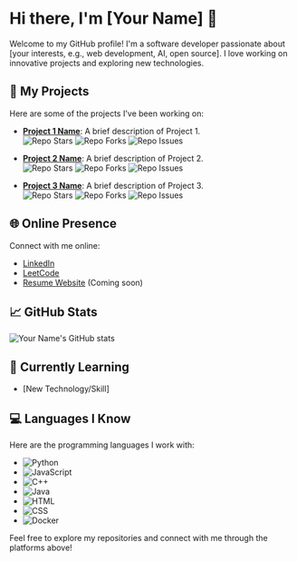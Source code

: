 # Hi there, I'm [Your Name] 👋

Welcome to my GitHub profile! I'm a software developer passionate about [your interests, e.g., web development, AI, open source]. I love working on innovative projects and exploring new technologies.

## 🚀 My Projects
Here are some of the projects I've been working on:

- **[Project 1 Name](https://github.com/your-username/Project1)**: A brief description of Project 1.  
  ![Repo Stars](https://img.shields.io/github/stars/your-username/Project1?style=flat-square) ![Repo Forks](https://img.shields.io/github/forks/your-username/Project1?style=flat-square) ![Repo Issues](https://img.shields.io/github/issues/your-username/Project1?style=flat-square)

- **[Project 2 Name](https://github.com/your-username/Project2)**: A brief description of Project 2.  
  ![Repo Stars](https://img.shields.io/github/stars/your-username/Project2?style=flat-square) ![Repo Forks](https://img.shields.io/github/forks/your-username/Project2?style=flat-square) ![Repo Issues](https://img.shields.io/github/issues/your-username/Project2?style=flat-square)

- **[Project 3 Name](https://github.com/your-username/Project3)**: A brief description of Project 3.  
  ![Repo Stars](https://img.shields.io/github/stars/your-username/Project3?style=flat-square) ![Repo Forks](https://img.shields.io/github/forks/your-username/Project3?style=flat-square) ![Repo Issues](https://img.shields.io/github/issues/your-username/Project3?style=flat-square)

## 🌐 Online Presence
Connect with me online:

- [LinkedIn](https://www.linkedin.com/in/your-linkedin-username)
- [LeetCode](https://leetcode.com/your-leetcode-username)
- [Resume Website](https://your-resume-website.com) (Coming soon)

## 📈 GitHub Stats
![Your Name's GitHub stats](https://github-readme-stats.vercel.app/api?username=your-username&show_icons=true&theme=dark&count_private=true&include_all_commits=true)

## 🌱 Currently Learning
- [New Technology/Skill]

## 💻 Languages I Know
Here are the programming languages I work with:

- ![Python](https://img.shields.io/badge/-Python-3776AB?style=flat-square&logo=python&logoColor=white)
- ![JavaScript](https://img.shields.io/badge/-JavaScript-F7DF1E?style=flat-square&logo=javascript&logoColor=black)
- ![C++](https://img.shields.io/badge/-C++-00599C?style=flat-square&logo=c%2B%2B&logoColor=white)
- ![Java](https://img.shields.io/badge/-Java-007396?style=flat-square&logo=java&logoColor=white)
- ![HTML](https://img.shields.io/badge/-HTML5-E34F26?style=flat-square&logo=html5&logoColor=white)
- ![CSS](https://img.shields.io/badge/-CSS3-1572B6?style=flat-square&logo=css3&logoColor=white)
- ![Docker](https://img.shields.io/badge/-Docker-2496ED?style=flat-square&logo=docker&logoColor=white)

Feel free to explore my repositories and connect with me through the platforms above!
